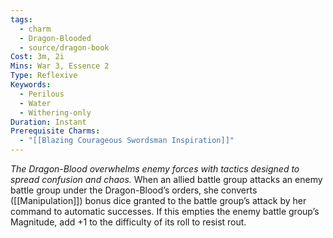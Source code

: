 ```yaml
---
tags:
  - charm
  - Dragon-Blooded
  - source/dragon-book
Cost: 3m, 2i
Mins: War 3, Essence 2
Type: Reflexive
Keywords:
  - Perilous
  - Water
  - Withering-only
Duration: Instant
Prerequisite Charms:
  - "[[Blazing Courageous Swordsman Inspiration]]"
---
```

*The Dragon-Blood overwhelms enemy forces with tactics designed to spread confusion and chaos.*
When an allied battle group attacks an enemy battle group under the Dragon-Blood’s orders, she converts ([[Manipulation]]) bonus dice granted to the battle group’s attack by her command to automatic successes. If this empties the enemy battle group’s Magnitude, add +1 to the difficulty of its roll to resist rout.